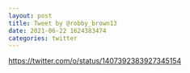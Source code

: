 ```yaml
--- 
layout: post 
title: Tweet by @robby_brown13 
date: 2021-06-22 1624383474 
categories: twitter 
--- 
```

https://twitter.com/o/status/1407392383927345154